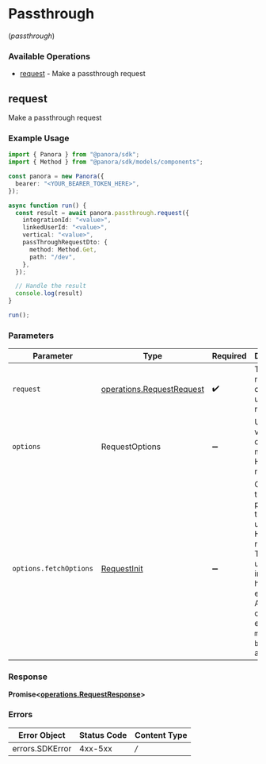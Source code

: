 # Passthrough
(*passthrough*)

### Available Operations

* [request](#request) - Make a passthrough request

## request

Make a passthrough request

### Example Usage

```typescript
import { Panora } from "@panora/sdk";
import { Method } from "@panora/sdk/models/components";

const panora = new Panora({
  bearer: "<YOUR_BEARER_TOKEN_HERE>",
});

async function run() {
  const result = await panora.passthrough.request({
    integrationId: "<value>",
    linkedUserId: "<value>",
    vertical: "<value>",
    passThroughRequestDto: {
      method: Method.Get,
      path: "/dev",
    },
  });

  // Handle the result
  console.log(result)
}

run();
```

### Parameters

| Parameter                                                                                                                                                                      | Type                                                                                                                                                                           | Required                                                                                                                                                                       | Description                                                                                                                                                                    |
| ------------------------------------------------------------------------------------------------------------------------------------------------------------------------------ | ------------------------------------------------------------------------------------------------------------------------------------------------------------------------------ | ------------------------------------------------------------------------------------------------------------------------------------------------------------------------------ | ------------------------------------------------------------------------------------------------------------------------------------------------------------------------------ |
| `request`                                                                                                                                                                      | [operations.RequestRequest](../../models/operations/requestrequest.md)                                                                                                         | :heavy_check_mark:                                                                                                                                                             | The request object to use for the request.                                                                                                                                     |
| `options`                                                                                                                                                                      | RequestOptions                                                                                                                                                                 | :heavy_minus_sign:                                                                                                                                                             | Used to set various options for making HTTP requests.                                                                                                                          |
| `options.fetchOptions`                                                                                                                                                         | [RequestInit](https://developer.mozilla.org/en-US/docs/Web/API/Request/Request#options)                                                                                        | :heavy_minus_sign:                                                                                                                                                             | Options that are passed to the underlying HTTP request. This can be used to inject extra headers for examples. All `Request` options, except `method` and `body`, are allowed. |


### Response

**Promise\<[operations.RequestResponse](../../models/operations/requestresponse.md)\>**
### Errors

| Error Object    | Status Code     | Content Type    |
| --------------- | --------------- | --------------- |
| errors.SDKError | 4xx-5xx         | */*             |
